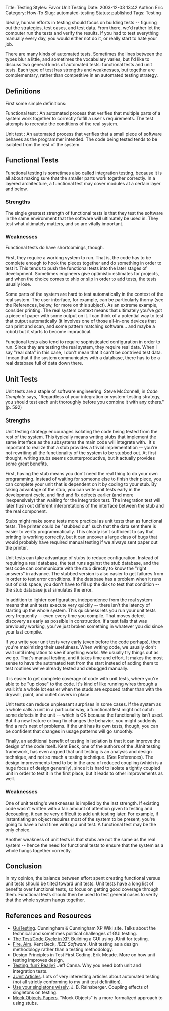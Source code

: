 Title: Testing Styles: Favor Unit Testing
Date: 2003-12-03 13:42
Author: Eric
Category: How-To
Slug: automated-testing
Status: published
Tags: Testing

Ideally, human efforts in testing should focus on building tests --
figuring out the strategies, test cases, and test data. From there, we'd
rather let the computer run the tests and verify the results. If you had
to test everything manually every day, you would either not do it, or
really start to hate your job.

There are many kinds of automated tests. Sometimes the lines between the
types blur a little, and sometimes the vocabulary varies, but I'd like
to discuss two general kinds of automated tests: functional tests and
unit tests. Each type of test has strengths and weaknesses, but together
are complementary, rather than competitive in an automated testing
strategy.

Definitions
-----------

First some simple definitions:

Functional test
:   An automated process that verifies that multiple parts of a system
    work together to correctly fulfill a user's requirements. The test
    attempts to recreate the conditions of the real system.

Unit test
:   An automated process that verifies that a small piece of software
    behaves as the programmer intended. The code being tested tends to
    be isolated from the rest of the system.

Functional Tests
----------------

Functional testing is sometimes also called integration testing, because
it is all about making sure that the smaller parts work together
correctly. In a layered architecture, a functional test may cover
modules at a certain layer and below.

### Strengths

The single greatest strength of functional tests is that they test the
software in the same environment that the software will ultimately be
used in. They test what ultimately matters, and so are vitally
important.

### Weaknesses

Functional tests do have shortcomings, though.

First, they require a working system to run. That is, the code has to be
complete enough to hook the pieces together and do something in order to
test it. This tends to push the functional tests into the later stages
of development. Sometimes engineers give optimistic estimates for
projects, and when the choice comes to ship or slip in order to add
tests, the tests usually lose.

Some parts of the system are hard to test automatically in the context
of the real system. The user interface, for example, can be particularly
thorny (see the References, below, for more on this subject). As an
extreme example, consider printing. The real system context means that
ultimately you've got a piece of paper with some output on it. I can
think of a potential way to test that output automatically (it involves
one of those all-in-one devices that can print and scan, and some
pattern matching software... and maybe a robot) but it starts to become
impractical.

Functional tests also tend to require sophisticated configuration in
order to run. Since they are testing the real system, they require real
data. When I say "real data" in this case, I don't mean that it can't be
contrived test data. I mean that if the system communicates with a
database, there has to be a real database full of data down there.

Unit Tests
----------

Unit tests are a staple of software engineering. Steve McConnell, in
*Code Complete* says, "Regardless of your integration or system-testing
strategy, you should test each unit thoroughly before you combine it
with any others." (p. 592)

### Strengths

Unit testing strategy encourages isolating the code being tested from
the rest of the system. This typically means writing stubs that
implement the same interface as the subsystems the main code will
integrate with.  It's important to realize that a stub provides a
trivial implementation -- you're not rewriting all the functionality of
the system to be stubbed out. At first thought, writing stubs seems
counterproductive, but it actually provides some great benefits.

First, having the stub means you don't need the real thing to do your
own programming. Instead of waiting for someone else to finish their
piece, you can complete your unit that is dependent on it by coding to
your stub. By taking advantage of the stub, you can write unit tests
early in the development cycle, and find and fix defects earlier (and
more inexpensively) than waiting for the integration test. The
integration test will later flush out different interpretations of the
interface between the stub and the real component.

Stubs might make some tests more practical as unit tests than as
functional tests. The printer could be "stubbed out" such that the data
sent there is easier to verify programmatically. This clearly isn't
sufficient to say that printing is working correctly, but it can uncover
a large class of bugs that would probably have required manual testing
if we always sent paper out the printer.

Unit tests can take advantage of stubs to reduce configuration. Instead
of requiring a real database, the test runs against the stub database,
and the test code can communicate with the stub directly to know the
"right answers" in advance. The stubbed version is also easier to get
failures from in order to test error conditions. If the database has a
problem when it runs out of disk space, you don't have to fill up the
disk to test that condition -- the stub database just simulates the
error.

In addition to lighter configuration, independence from the real system
means that unit tests execute very quickly -- there isn't the latency of
starting up the whole system. This quickness lets you run your unit
tests very frequently -- even every time you compile. That moves defect
discovery as early as possible in construction. If a test fails that was
previously working, you've just broken something in whatever you did
since your last compile.

If you write your unit tests very early (even before the code perhaps),
then you're maximizing their usefulness. When writing code, we usually
don't wait until integration to see if anything works. We usually try
things out as we go. That's manual testing, and it takes time and
effort. It makes the most sense to have the automated test from the
start instead of adding them to test routines we've already tested and
debugged manually.

It is easier to get complete coverage of code with unit tests, where
you're able to be "up close" to the code. It's kind of like running
wires through a wall: it's a whole lot easier when the studs are exposed
rather than with the drywall, paint, and outlet covers in place.

Unit tests can reduce unpleasant surprises in some cases. If the system
as a whole calls a unit in a particular way, a functional test might not
catch some defects in the unit -- which is OK because the functionality
isn't used. But if a new feature or bug fix changes the behavior, you
might suddenly find a rat's nest of problems. If the unit has its own
tests, though, you can be confident that changes in usage patterns will
go smoothly.

Finally, an additional benefit of testing in isolation is that it can
improve the design of the code itself. Kent Beck, one of the authors of
the JUnit testing framework, has even argued that unit testing is an
analysis and design technique, and not so much a testing technique. (See
References). The design improvements tend to be in the area of reduced
coupling (which is a huge focus of design generally), since it is hard
to isolate a tightly coupled unit in order to test it in the first
place, but it leads to other improvements as well.

### Weaknesses

One of unit testing's weaknesses is implied by the last strength. If
existing code wasn't written with a fair amount of attention given to
testing and decoupling, it can be very difficult to add unit testing
later. For example, if instantiating an object requires most of the
system to be present, you're going to have a hard time writing a unit
test. A functional test may be the only choice.

Another weakness of unit tests is that stubs are not the same as the
real system -- hence the need for functional tests to ensure that the
system as a whole hangs together correctly.

Conclusion
----------

In my opinion, the balance between effort spent creating functional
versus unit tests should be tilted toward unit tests. Unit tests have a
long list of benefits over functional tests, so focus on getting good
coverage through them. Functional tests should then be used to test
general cases to verify that the whole system hangs together.

References and Resources
------------------------

-   [GuiTesting](http://c2.com/cgi/wiki?GuiTesting). Cunningham &
    Cunningham XP Wiki site. Talks about the technical and sometimes
    political challenges of GUI testing.
-   [The Test/Code Cycle in XP](http://www.xp123.com/xplor/xp0002/).
    Building a GUI using JUnit for testing.
-   [Fire,
    Aim](http://computer.org/software/homepage/2001/05Design/index.htm).
    Kent Beck, *IEEE Software*. Unit testing as a design methodology
    rather than a testing methodology.
-   Design Principles in Test First Coding. Erik Meade. More on how unit
    testing improves design.
-   [Testing, fun?
    Really?](http://www-106.ibm.com/developerworks/library/j-test.html)
    Jeff Canna. Why you need both unit and integration tests.
-   [JUnit Articles](http://www.junit.org/news/article/index.htm). Lots
    of very interesting articles about automated testing (not all
    strictly conforming to my unit test definition).
-   [Use your singletons
    wisely](http://www-106.ibm.com/developerworks/webservices/library/co-single.html). J.
    B. Rainsberger. Coupling effects of singletons on testing.
-   [Mock Objects
    Papers](http://www.mockobjects.com/wiki/MocksObjectsPaper). "Mock
    Objects" is a more formalized approach to using stubs.
